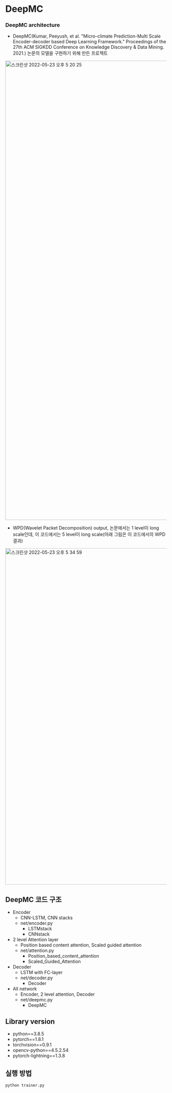 # DeepMC
### DeepMC architecture
* DeepMC(Kumar, Peeyush, et al. "Micro-climate Prediction-Multi Scale Encoder-decoder based Deep Learning Framework." Proceedings of the 27th ACM SIGKDD Conference on Knowledge Discovery & Data Mining. 2021.) 논문의 모델을 구현하기 위해 만든 프로젝트
<img width="1428" alt="스크린샷 2022-05-23 오후 5 20 25" src="https://user-images.githubusercontent.com/6532977/173773577-b3dc8f2d-1332-4045-bf79-10d9ff7d4b5c.png">

* WPD(Wavelet Packet Decomposition) output, 논문에서는 1 level이 long scale인데, 이 코드에서는 5 level이 long scale(아래 그림은 이 코드에서의 WPD 결과)
<img width="1046" alt="스크린샷 2022-05-23 오후 5 34 59" src="https://user-images.githubusercontent.com/6532977/187158185-57709131-ae15-4d1d-9d72-472b4cfe8635.png">


## DeepMC 코드 구조
* Encoder
  * CNN-LSTM, CNN stacks
  * net/encoder.py
    * LSTMstack
    * CNNstack
* 2 level Attention layer
  * Position based content attention, Scaled guided attention
  * net/attention.py
    * Position_based_content_attention
    * Scaled_Guided_Attention
* Decoder
  * LSTM with FC-layer
  * net/decoder.py
    * Decoder
* All network
  * Encoder, 2 level attention, Decoder
  * net/deepmc.py
    * DeepMC

## Library version
* python==3.8.5
* pytorch==1.8.1
* torchvision==0.9.1
* opencv-python==4.5.2.54
* pytorch-lightning==1.3.8

## 실행 방법
```bash
python trainer.py
```
